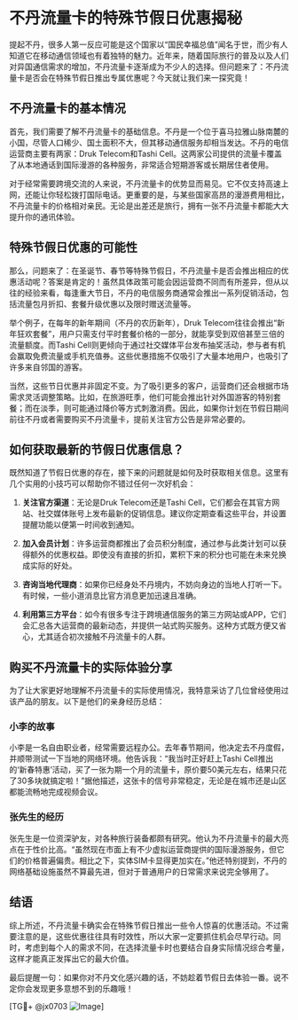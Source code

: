 # 不丹流量卡的特殊节假日优惠揭秘

提起不丹，很多人第一反应可能是这个国家以“国民幸福总值”闻名于世，而少有人知道它在移动通信领域也有着独特的魅力。近年来，随着国际旅行的普及以及人们对异国通信需求的增加，不丹流量卡逐渐成为不少人的选择。但问题来了：不丹流量卡是否会在特殊节假日推出专属优惠呢？今天就让我们来一探究竟！

## 不丹流量卡的基本情况

首先，我们需要了解不丹流量卡的基础信息。不丹是一个位于喜马拉雅山脉南麓的小国，尽管人口稀少、国土面积不大，但其移动通信服务却相当发达。不丹的电信运营商主要有两家：Druk Telecom和Tashi Cell。这两家公司提供的流量卡覆盖了从本地通话到国际漫游的各种服务，非常适合短期游客或长期居住者使用。

对于经常需要跨境交流的人来说，不丹流量卡的优势显而易见。它不仅支持高速上网，还能让你轻松拨打国际电话。更重要的是，与某些国家高昂的漫游费用相比，不丹流量卡的价格相对亲民。无论是出差还是旅行，拥有一张不丹流量卡都能大大提升你的通讯体验。

## 特殊节假日优惠的可能性

那么，问题来了：在圣诞节、春节等特殊节假日，不丹流量卡是否会推出相应的优惠活动呢？答案是肯定的！虽然具体政策可能会因运营商不同而有所差异，但从以往的经验来看，每逢重大节日，不丹的电信服务商通常会推出一系列促销活动，包括流量包月折扣、套餐升级优惠以及限时赠送流量等。

举个例子，在每年的新年期间（不丹的农历新年），Druk Telecom往往会推出“新年狂欢套餐”，用户只需支付平时套餐价格的一部分，就能享受到双倍甚至三倍的流量额度。而Tashi Cell则更倾向于通过社交媒体平台发布抽奖活动，参与者有机会赢取免费流量或手机充值券。这些优惠措施不仅吸引了大量本地用户，也吸引了许多来自邻国的游客。

当然，这些节日优惠并非固定不变。为了吸引更多的客户，运营商们还会根据市场需求灵活调整策略。比如，在旅游旺季，他们可能会推出针对外国游客的特别套餐；而在淡季，则可能通过降价等方式刺激消费。因此，如果你计划在节假日期间前往不丹或者需要购买不丹流量卡，提前关注官方公告是非常必要的。

## 如何获取最新的节假日优惠信息？

既然知道了节假日优惠的存在，接下来的问题就是如何及时获取相关信息。这里有几个实用的小技巧可以帮助你不错过任何一次好机会：

1. **关注官方渠道**：无论是Druk Telecom还是Tashi Cell，它们都会在其官方网站、社交媒体账号上发布最新的促销信息。建议你定期查看这些平台，并设置提醒功能以便第一时间收到通知。
   
2. **加入会员计划**：许多运营商都推出了会员积分制度，通过参与此类计划可以获得额外的优惠权益。即使没有直接的折扣，累积下来的积分也可能在未来兑换成实际的好处。

3. **咨询当地代理商**：如果你已经身处不丹境内，不妨向身边的当地人打听一下。有时候，一些小道消息比官方消息更加迅速且准确。

4. **利用第三方平台**：如今有很多专注于跨境通信服务的第三方网站或APP，它们会汇总各大运营商的最新动态，并提供一站式购买服务。这种方式既方便又省心，尤其适合初次接触不丹流量卡的人群。

## 购买不丹流量卡的实际体验分享

为了让大家更好地理解不丹流量卡的实际使用情况，我特意采访了几位曾经使用过该产品的朋友。以下是他们的亲身经历总结：

### 小李的故事
小李是一名自由职业者，经常需要远程办公。去年春节期间，他决定去不丹度假，并顺带测试一下当地的网络环境。他告诉我：“我当时正好赶上Tashi Cell推出的‘新春特惠’活动，买了一张为期一个月的流量卡，原价要50美元左右，结果只花了30多块就搞定啦！”据他描述，这张卡的信号非常稳定，无论是在城市还是山区都能流畅地完成视频会议。

### 张先生的经历
张先生是一位资深驴友，对各种旅行装备都颇有研究。他认为不丹流量卡的最大亮点在于性价比高。“虽然现在市面上有不少虚拟运营商提供的国际漫游服务，但它们的价格普遍偏贵。相比之下，实体SIM卡显得更加实在。”他还特别提到，不丹的网络基础设施虽然不算最先进，但对于普通用户的日常需求来说完全够用了。

## 结语

综上所述，不丹流量卡确实会在特殊节假日推出一些令人惊喜的优惠活动。不过需要注意的是，这些优惠往往具有时效性，所以大家一定要抓住机会尽早行动。同时，考虑到每个人的需求不同，在选择流量卡时也要结合自身实际情况综合考量，这样才能真正发挥出它的最大价值。

最后提醒一句：如果你对不丹文化感兴趣的话，不妨趁着节假日去体验一番。说不定你会发现更多意想不到的乐趣哦！

[TG💪+ @jx0703 ![Image](https://github.com/user-attachments/assets/dbca1d08-cadb-493c-b0ec-ad6f7a83f270)]